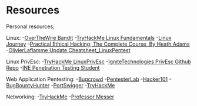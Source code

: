 # Resources
Personal resources;

Linux:
-[OverTheWire Bandit](https://overthewire.org/wargames/bandit/)
-[TryHackMe Linux Fundamentals](https://tryhackme.com/module/linux-fundamentals)
-[Linux Journey](https://linuxjourney.com/)
-[Practical Ethical Hacking; The Complete Course, By Heath Adams](https://www.udemy.com/course/practical-ethical-hacking/learn/lecture/17084870#content)
-[OlivierLaflamme Update Cheatsheet_LinuxPentest](https://github.com/OlivierLaflamme/Cheatsheet-God/blob/master/Cheatsheet_LinuxPentest.txt)

Linux PrivEsc:
-[TryHackMe LinuxPrivEsc](https://tryhackme.com/room/linuxprivesc)
-[IgniteTechnologies PrivEsc Github Repo](https://github.com/Ignitetechnologies/Privilege-Escalation)
-[INE Penetration Testing Student](https://my.ine.com/CyberSecurity/learning-paths/a223968e-3a74-45ed-884d-2d16760b8bbd/penetration-testing-student)

Web Application Pentesting:
-[Bugcrowd](https://www.bugcrowd.com/hackers/bugcrowd-university/)
-[PentesterLab](https://pentesterlab.com/exercises?dir=desc&only=free&sort=published_at)
-[Hacker101](https://www.hacker101.com/start-here)
-[BugBountyHunter](https://www.bugbountyhunter.com/)
-[PortSwigger](https://portswigger.net/web-security)
-[TryHackMe](https://tryhackme.com/module/web-hacking-1)

Networking:
-[TryHackMe](https://tryhackme.com/module/intro-to-networking)
-[Professor Messer](https://www.professormesser.com/network-plus/n10-007/n10-007-training-course/)

